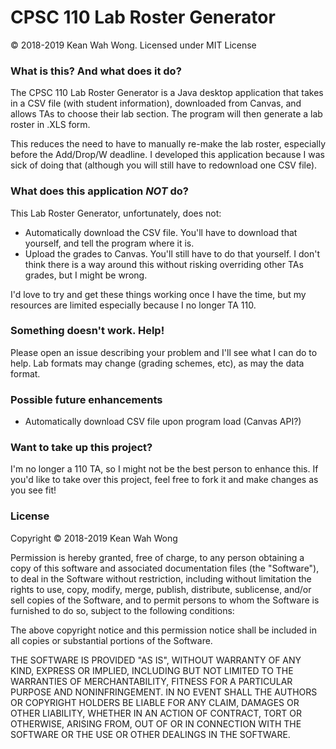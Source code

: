 # CPSC 110 Lab Roster Generator
&copy; 2018-2019 Kean Wah Wong. Licensed under MIT License

### What is this? And what does it do?
The CPSC 110 Lab Roster Generator is a Java desktop application that takes in a CSV file (with student information), downloaded from Canvas,
and allows TAs to choose their lab section. The program will then generate a lab roster in .XLS form.

This reduces the need to have to manually re-make the lab roster, especially before the Add/Drop/W deadline. I developed this
application because I was sick of doing that (although you will still have to redownload one CSV file).

### What does this application ***NOT*** do?
This Lab Roster Generator, unfortunately, does not:

- Automatically download the CSV file. You'll have to download that yourself, and tell the program where it is.
- Upload the grades to Canvas. You'll still have to do that yourself. I don't think there is a way around this without risking overriding other TAs grades, but I might be wrong.

I'd love to try and get these things working once I have the time, but my resources are limited especially because I no longer
TA 110.

### Something doesn't work. Help!
Please open an issue describing your problem and I'll see what I can do to help. Lab formats may change (grading schemes, etc),
as may the data format.

### Possible future enhancements
- Automatically download CSV file upon program load (Canvas API?)

### Want to take up this project?
I'm no longer a 110 TA, so I might not be the best person to enhance this. If you'd like to take over this project, feel free to fork it and make changes as you see fit!

### License
Copyright &copy; 2018-2019 Kean Wah Wong

Permission is hereby granted, free of charge, to any person obtaining a copy
of this software and associated documentation files (the "Software"), to deal
in the Software without restriction, including without limitation the rights
to use, copy, modify, merge, publish, distribute, sublicense, and/or sell
copies of the Software, and to permit persons to whom the Software is
furnished to do so, subject to the following conditions:

The above copyright notice and this permission notice shall be included in all
copies or substantial portions of the Software.

THE SOFTWARE IS PROVIDED "AS IS", WITHOUT WARRANTY OF ANY KIND, EXPRESS OR
IMPLIED, INCLUDING BUT NOT LIMITED TO THE WARRANTIES OF MERCHANTABILITY,
FITNESS FOR A PARTICULAR PURPOSE AND NONINFRINGEMENT. IN NO EVENT SHALL THE
AUTHORS OR COPYRIGHT HOLDERS BE LIABLE FOR ANY CLAIM, DAMAGES OR OTHER
LIABILITY, WHETHER IN AN ACTION OF CONTRACT, TORT OR OTHERWISE, ARISING FROM,
OUT OF OR IN CONNECTION WITH THE SOFTWARE OR THE USE OR OTHER DEALINGS IN THE
SOFTWARE.
